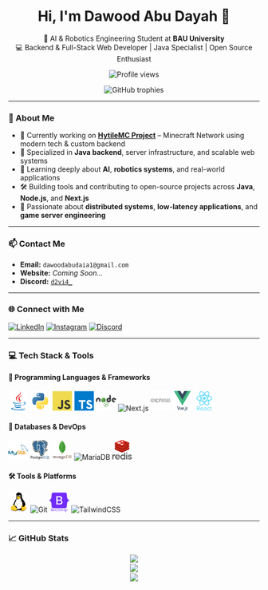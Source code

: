 <h1 align="center">Hi, I'm Dawood Abu Dayah 👋</h1>

<p align="center">
  🚀 AI & Robotics Engineering Student at <strong>BAU University</strong><br/>
  💻 Backend & Full-Stack Web Developer | Java Specialist | Open Source Enthusiast
</p>

<p align="center">
  <img src="https://komarev.com/ghpvc/?username=Viv2King&label=Profile%20views&color=0e75b6&style=flat" alt="Profile views"/>
</p>

<p align="center">
  <img src="https://github-profile-trophy.vercel.app/?username=Viv2King&theme=flat&row=1&column=7" alt="GitHub trophies"/>
</p>

---

### 🧠 About Me

- 🔭 Currently working on **[HytileMC Project](https://hytilemc.com)** – Minecraft Network using modern tech & custom backend
- 💼 Specialized in **Java backend**, server infrastructure, and scalable web systems
- 🌱 Learning deeply about **AI**, **robotics systems**, and real-world applications
- 🛠️ Building tools and contributing to open-source projects across **Java**, **Node.js**, and **Next.js**
- 🧩 Passionate about **distributed systems**, **low-latency applications**, and **game server engineering**

---

### 📫 Contact Me

- **Email:** `dawoodabudaia1@gmail.com`  
- **Website:** *Coming Soon...*  
- **Discord:** [`d2vi4_`](https://discord.gg/qhe42UybQG)

---

### 🌐 Connect with Me

<p align="left">
  <a href="https://www.linkedin.com/in/dawood-abu-dayah-a2021435a/" target="_blank"><img src="https://cdn.jsdelivr.net/npm/simple-icons@v3/icons/linkedin.svg" alt="LinkedIn" width="30" height="30"/></a>
  <a href="https://instagram.com/d2vi4_/" target="_blank"><img src="https://cdn.jsdelivr.net/npm/simple-icons@v3/icons/instagram.svg" alt="Instagram" width="30" height="30"/></a>
  <a href="https://discord.gg/qhe42UybQG" target="_blank"><img src="https://cdn.jsdelivr.net/npm/simple-icons@v3/icons/discord.svg" alt="Discord" width="30" height="30"/></a>
</p>

---

### 💻 Tech Stack & Tools

#### 🧠 Programming Languages & Frameworks
<p align="left">
  <img src="https://raw.githubusercontent.com/devicons/devicon/master/icons/java/java-original.svg" alt="Java" width="40" height="40"/>
  <img src="https://raw.githubusercontent.com/devicons/devicon/master/icons/python/python-original.svg" alt="Python" width="40" height="40"/>
  <img src="https://raw.githubusercontent.com/devicons/devicon/master/icons/javascript/javascript-original.svg" alt="JavaScript" width="40" height="40"/>
  <img src="https://raw.githubusercontent.com/devicons/devicon/master/icons/typescript/typescript-original.svg" alt="TypeScript" width="40" height="40"/>
  <img src="https://raw.githubusercontent.com/devicons/devicon/master/icons/nodejs/nodejs-original-wordmark.svg" alt="Node.js" width="40" height="40"/>
  <img src="https://cdn.worldvectorlogo.com/logos/nextjs-2.svg" alt="Next.js" width="40" height="40"/>
  <img src="https://raw.githubusercontent.com/devicons/devicon/master/icons/express/express-original-wordmark.svg" alt="Express.js" width="40" height="40"/>
  <img src="https://raw.githubusercontent.com/devicons/devicon/master/icons/vuejs/vuejs-original-wordmark.svg" alt="Vue.js" width="40" height="40"/>
  <img src="https://raw.githubusercontent.com/devicons/devicon/master/icons/react/react-original-wordmark.svg" alt="React" width="40" height="40"/>
</p>

#### 🧰 Databases & DevOps
<p align="left">
  <img src="https://raw.githubusercontent.com/devicons/devicon/master/icons/mysql/mysql-original-wordmark.svg" alt="MySQL" width="40" height="40"/>
  <img src="https://raw.githubusercontent.com/devicons/devicon/master/icons/postgresql/postgresql-original-wordmark.svg" alt="PostgreSQL" width="40" height="40"/>
  <img src="https://raw.githubusercontent.com/devicons/devicon/master/icons/mongodb/mongodb-original-wordmark.svg" alt="MongoDB" width="40" height="40"/>
  <img src="https://www.vectorlogo.zone/logos/mariadb/mariadb-icon.svg" alt="MariaDB" width="40" height="40"/>
  <img src="https://raw.githubusercontent.com/devicons/devicon/master/icons/redis/redis-original-wordmark.svg" alt="Redis" width="40" height="40"/>
</p>

#### 🛠️ Tools & Platforms
<p align="left">
  <img src="https://raw.githubusercontent.com/devicons/devicon/master/icons/linux/linux-original.svg" alt="Linux" width="40" height="40"/>
  <img src="https://www.vectorlogo.zone/logos/git-scm/git-scm-icon.svg" alt="Git" width="40" height="40"/>
  <img src="https://raw.githubusercontent.com/devicons/devicon/master/icons/bootstrap/bootstrap-plain-wordmark.svg" alt="Bootstrap" width="40" height="40"/>
  <img src="https://www.vectorlogo.zone/logos/tailwindcss/tailwindcss-icon.svg" alt="TailwindCSS" width="40" height="40"/>
</p>

---

### 📈 GitHub Stats

<p align="center">
  <img src="https://github-readme-stats.vercel.app/api?username=Viv2King&show_icons=true&theme=github_dark&count_private=true"/>
  <br/>
  <img src="https://github-readme-streak-stats.herokuapp.com/?user=Viv2King&theme=github-dark"/>
  <br/>
  <img src="https://github-readme-stats.vercel.app/api/top-langs/?username=Viv2King&layout=compact&theme=github_dark"/>
</p>
